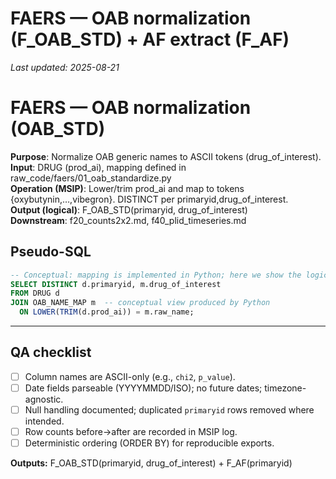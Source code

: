 # FAERS — OAB normalization (F_OAB_STD) + AF extract (F_AF)

_Last updated: 2025-08-21_

# FAERS — OAB normalization (OAB_STD)

**Purpose**: Normalize OAB generic names to ASCII tokens (drug_of_interest).  
**Input**: DRUG (prod_ai), mapping defined in raw_code/faers/01_oab_standardize.py  
**Operation (MSIP)**: Lower/trim prod_ai and map to tokens {oxybutynin,…,vibegron}. DISTINCT per primaryid,drug_of_interest.  
**Output (logical)**: F_OAB_STD(primaryid, drug_of_interest)  
**Downstream**: f20_counts2x2.md, f40_plid_timeseries.md

## Pseudo-SQL
```sql
-- Conceptual: mapping is implemented in Python; here we show the logical result.
SELECT DISTINCT d.primaryid, m.drug_of_interest
FROM DRUG d
JOIN OAB_NAME_MAP m  -- conceptual view produced by Python
  ON LOWER(TRIM(d.prod_ai)) = m.raw_name;

```

---
## QA checklist
- [ ] Column names are ASCII-only (e.g., `chi2`, `p_value`).
- [ ] Date fields parseable (YYYYMMDD/ISO); no future dates; timezone-agnostic.
- [ ] Null handling documented; duplicated `primaryid` rows removed where intended.
- [ ] Row counts before→after are recorded in MSIP log.
- [ ] Deterministic ordering (ORDER BY) for reproducible exports.

**Outputs:** F_OAB_STD(primaryid, drug_of_interest) + F_AF(primaryid)
